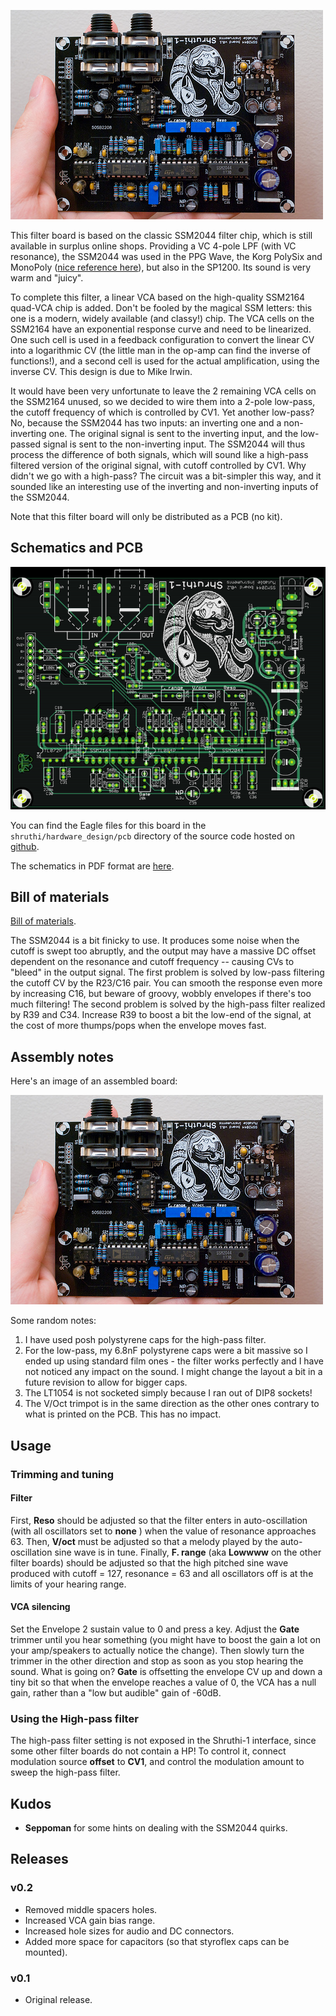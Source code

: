 ![](../static/images/5018317425_5a0522b764_z.jpg)

This filter board is based on the classic SSM2044 filter chip, which is still available in surplus online shops. Providing a VC 4-pole LPF (with VC resonance), the SSM2044 was used in the PPG Wave, the Korg PolySix and MonoPoly ([nice reference here](http://www.electricdruid.net/index.php?page=info.ssm2044)), but also in the SP1200. Its sound is very warm and "juicy".

To complete this filter, a linear VCA based on the high-quality SSM2164 quad-VCA chip is added. Don't be fooled by the magical SSM letters: this one is a modern, widely available (and classy!) chip. The VCA cells on the SSM2164 have an exponential response curve and need to be linearized. One such cell is used in a feedback configuration to convert the linear CV into a logarithmic CV (the little man in the op-amp can find the inverse of functions!), and a second cell is used for the actual amplification, using the inverse CV. This design is due to Mike Irwin.

It would have been very unfortunate to leave the 2 remaining VCA cells on the SSM2164 unused, so we decided to wire them into a 2-pole low-pass, the cutoff frequency of which is controlled by CV1. Yet another low-pass? No, because the SSM2044 has two inputs: an inverting one and a non-inverting one. The original signal is sent to the inverting input, and the low-passed signal is sent to the non-inverting input. The SSM2044 will thus process the difference of both signals, which will sound like a high-pass filtered version of the original signal, with cutoff controlled by CV1. Why didn't we go with a high-pass? The circuit was a bit-simpler this way, and it sounded like an interesting use of the inverting and non-inverting inputs of the SSM2044.

Note that this filter board will only be distributed as a PCB (no kit).

Schematics and PCB
------------------

![](../static/images/shruthi_ssm2044.png)

You can find the Eagle files for this board in the `shruthi/hardware_design/pcb` directory of the source code hosted on [github](http://github.com/pichenettes/shruthi-1).

The schematics in PDF format are [here](../static/schematics/Shruthi-Analog-SSM2044-v02.pdf).

Bill of materials
-----------------

[Bill of materials](https://docs.google.com/spreadsheet/pub?key=0Ai4xPbRS5YZjdHJicHVWTmZ6eGNUQ282TXFTQktzYXc&single=true&gid=0&output=html).

The SSM2044 is a bit finicky to use. It produces some noise when the cutoff is swept too abruptly, and the output may have a massive DC offset dependent on the resonance and cutoff frequency -- causing CVs to "bleed" in the output signal. The first problem is solved by low-pass filtering the cutoff CV by the R23/C16 pair. You can smooth the response even more by increasing C16, but beware of groovy, wobbly envelopes if there's too much filtering! The second problem is solved by the high-pass filter realized by R39 and C34. Increase R39 to boost a bit the low-end of the signal, at the cost of more thumps/pops when the envelope moves fast.

Assembly notes
--------------

Here's an image of an assembled board:

![](../static/images/5018317425_5a0522b764_z.jpg)

Some random notes:

1.  I have used posh polystyrene caps for the high-pass filter.
2.  For the low-pass, my 6.8nF polystyrene caps were a bit massive so I ended up using standard film ones - the filter works perfectly and I have not noticed any impact on the sound. I might change the layout a bit in a future revision to allow for bigger caps.
3.  The LT1054 is not socketed simply because I ran out of DIP8 sockets!
4.  The V/Oct trimpot is in the same direction as the other ones contrary to what is printed on the PCB. This has no impact.

Usage
-----

### Trimming and tuning

#### Filter

First, **Reso** should be adjusted so that the filter enters in auto-oscillation (with all oscillators set to **none** ) when the value of resonance approaches 63. Then, **V/oct** must be adjusted so that a melody played by the auto-oscillation sine wave is in tune. Finally, **F. range** (aka **Lowwww** on the other filter boards) should be adjusted so that the high pitched sine wave produced with cutoff = 127, resonance = 63 and all oscillators off is at the limits of your hearing range.

#### VCA silencing

Set the Envelope 2 sustain value to 0 and press a key. Adjust the **Gate** trimmer until you hear something (you might have to boost the gain a lot on your amp/speakers to actually notice the change). Then slowly turn the trimmer in the other direction and stop as soon as you stop hearing the sound. What is going on? **Gate** is offsetting the envelope CV up and down a tiny bit so that when the envelope reaches a value of 0, the VCA has a null gain, rather than a "low but audible" gain of -60dB.

### Using the High-pass filter

The high-pass filter setting is not exposed in the Shruthi-1 interface, since some other filter boards do not contain a HP! To control it, connect modulation source **offset** to **CV1**, and control the modulation amount to sweep the high-pass filter.

Kudos
-----

-   **Seppoman** for some hints on dealing with the SSM2044 quirks.

Releases
--------

### v0.2

-   Removed middle spacers holes.
-   Increased VCA gain bias range.
-   Increased hole sizes for audio and DC connectors.
-   Added more space for capacitors (so that styroflex caps can be mounted).

### v0.1

-   Original release.
